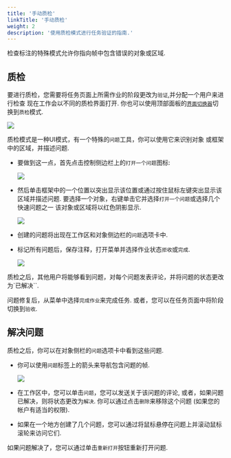 ```yaml
---
title: '手动质检'
linkTitle: '手动质检'
weight: 2
description: '使用质检模式进行任务验证的指南.'
---
```


检查标注的特殊模式允许你指向帧中包含错误的对象或区域.

## 质检

要进行质检，您需要将任务页面上所需作业的阶段更改为`验证`,并分配一个用户来进行检查
现在工作会以不同的质检界面打开. 你也可以使用顶部面板的[`界面切换器`](/docs/manual/basics/top-panel/#ui-switcher)切换到`质检`模式.

![](/images/image194.jpg)

质检模式是一种UI模式，有一个特殊的`问题`工具，你可以使用它来识别对象
或框架中的区域，并描述问题.

- 要做到这一点，首先点击控制侧边栏上的`打开一个问题`图标:

  ![](/images/image195.jpg)

- 然后单击框架中的一个位置以突出显示该位置或通过按住鼠标左键突出显示该区域并描述问题.
  要选择一个对象，右键单击它并选择`打开一个问题`或选择几个快速问题之一
  该对象或区域将以红色阴影显示.

  ![](/images/image231.jpg)

- 创建的问题将出现在工作区和对象侧边栏的`问题`选项卡中.

- 标记所有问题后，保存注释，打开菜单并选择作业状态`拒收`或`完成`.

  ![](/images/image197.jpg)

质检之后，其他用户将能够看到问题，对每个问题发表评论，并将问题的状态更改为`已解决``.

问题修复后，从菜单中选择`完成作业`来完成任务.
或者，您可以在任务页面中将阶段切换到`验收`.

## 解决问题

质检之后，你可以在对象侧栏的`问题`选项卡中看到这些问题.

- 你可以使用`问题`标签上的箭头来导航包含问题的帧.

  ![](/images/image196_detrac.jpg)

- 在工作区中，您可以单击`问题`，您可以发送关于该问题的评论,
  或者，如果问题已解决，则将状态更改为`解决`.
  你可以通过点击`删除`来移除这个问题 (如果您的帐户有适当的权限).

- 如果在一个地方创建了几个问题，您可以通过将鼠标悬停在问题上并滚动鼠标滚轮来访问它们.


如果问题解决了，您可以通过单击`重新打开`按钮重新打开问题.

